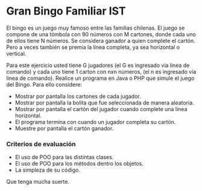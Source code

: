 # Gran Bingo Familiar IST

El bingo es un juego muy famoso entre las familias chilenas. El juego se compone de una tómbola con 90 números con M cartones, donde cada uno de ellos tiene N números. Se considera ganador a quien complete el cartón. Pero a veces también se premia la línea completa, ya sea horizontal o vertical.

Para este ejercicio usted tiene G jugadores (el G es ingresado via linea de comando) y cada uno tiene 1 carton con nxn números, (el n es ingresado via linea de comando). Realice un programa en Java o PHP que simule el juego del Bingo. Para ello considere:

- Mostrar por pantalla los cartones de cada jugador.
- Mostrar por pantalla la bolita que fue seleccionada de manera aleatoria.
- Mostrar por pantalla el cartón del jugador cuando complete una línea horizontal.
- El programa termina con cuando un jugador completa su cartón.
- Muestre por pantalla el cartón ganador.

### Criterios de evaluación
- El uso de POO para las distintas clases.
- El uso de POO para los métodos dentro los objetos.
- La simpleza de su código.

Que tenga mucha suerte.
